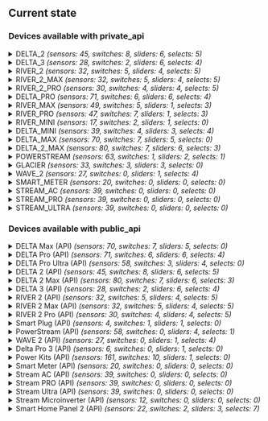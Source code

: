## Current state
### Devices available with private_api
<details><summary> DELTA_2 <i>(sensors: 45, switches: 8, sliders: 6, selects: 5)</i> </summary>
<p>

*Sensors*
- Main Battery Level
- Main Design Capacity  _(disabled)_
- Main Full Capacity  _(disabled)_
- Main Remain Capacity  _(disabled)_
- State of Health
- Battery Level
- Total In Power (energy:  _[Device Name]_ Total In  Energy)
- Total Out Power (energy:  _[Device Name]_ Total Out  Energy)
- AC In Power
- AC Out Power
- AC In Volts
- AC Out Volts
- Solar In Power
- DC Out Power
- Type-C (1) Out Power
- Type-C (2) Out Power
- USB (1) Out Power
- USB (2) Out Power
- USB QC (1) Out Power
- USB QC (2) Out Power
- Charge Remaining Time
- Discharge Remaining Time
- Inv Out Temperature
- Cycles
- Battery Temperature
- Min Cell Temperature  _(disabled)_
- Max Cell Temperature  _(disabled)_
- Battery Volts  _(disabled)_
- Min Cell Volts  _(disabled)_
- Max Cell Volts  _(disabled)_
- Slave Battery Level  _(auto)_
- Slave Design Capacity  _(disabled)_
- Slave Full Capacity  _(disabled)_
- Slave Remain Capacity  _(disabled)_
- Slave State of Health
- Slave Battery Temperature  _(auto)_
- Slave Min Cell Temperature  _(disabled)_
- Slave Max Cell Temperature  _(disabled)_
- Slave Battery Volts  _(disabled)_
- Slave Min Cell Volts  _(disabled)_
- Slave Max Cell Volts  _(disabled)_
- Slave Cycles  _(auto)_
- Slave In Power  _(auto)_
- Slave Out Power  _(auto)_
- Status

*Switches*
- Beeper 
- USB Enabled 
- AC Always On 
- Prio Solar Charging 
- AC Enabled 
- X-Boost Enabled 
- DC (12V) Enabled 
- Backup Reserve Enabled 

*Sliders (numbers)*
- Max Charge Level 
- Min Discharge Level 
- Backup Reserve Level 
- Generator Auto Start Level 
- Generator Auto Stop Level 
- AC Charging Power 

*Selects*
- DC (12V) Charge Current 
- Screen Timeout 
- Unit Timeout 
- AC Timeout 
- DC (12V) Timeout 

</p></details>

<details><summary> DELTA_3 <i>(sensors: 28, switches: 2, sliders: 6, selects: 4)</i> </summary>
<p>

*Sensors*
- Main Battery Level
- Main Design Capacity  _(disabled)_
- Main Full Capacity  _(disabled)_
- Main Remain Capacity  _(disabled)_
- State of Health
- Battery Level
- Total In Power
- Total Out Power
- AC In Power
- AC Out Power
- AC In Volts
- AC Out Volts
- Solar In Power
- DC Out Power
- Type-C (1) Out Power
- Type-C (2) Out Power
- USB QC (1) Out Power
- USB QC (2) Out Power
- Charge Remaining Time
- Discharge Remaining Time
- Cycles
- Battery Temperature
- Min Cell Temperature  _(disabled)_
- Max Cell Temperature  _(disabled)_
- Battery Volts  _(disabled)_
- Min Cell Volts  _(disabled)_
- Max Cell Volts  _(disabled)_
- Status

*Switches*
- Beeper 
- X-Boost Enabled 

*Sliders (numbers)*
- Max Charge Level 
- Min Discharge Level 
- Backup Reserve Level 
- Generator Auto Start Level 
- Generator Auto Stop Level 
- AC Charging Power 

*Selects*
- Screen Timeout 
- Unit Timeout 
- AC Timeout 
- DC (12V) Timeout 

</p></details>

<details><summary> RIVER_2 <i>(sensors: 32, switches: 5, sliders: 4, selects: 5)</i> </summary>
<p>

*Sensors*
- Main Battery Level
- Main Design Capacity  _(disabled)_
- Main Full Capacity  _(disabled)_
- Main Remain Capacity  _(disabled)_
- State of Health
- Battery Level
- Battery Charging State
- Total In Power (energy:  _[Device Name]_ Total In  Energy)
- Total Out Power (energy:  _[Device Name]_ Total Out  Energy)
- Solar In Current
- Solar In Voltage
- AC In Power
- AC Out Power
- AC In Volts
- AC Out Volts
- Type-C In Power
- Solar In Power
- DC Out Power
- Type-C Out Power
- USB Out Power
- Charge Remaining Time
- Discharge Remaining Time
- Remaining Time
- Inv Out Temperature
- Cycles
- Battery Temperature
- Min Cell Temperature  _(disabled)_
- Max Cell Temperature  _(disabled)_
- Battery Volts  _(disabled)_
- Min Cell Volts  _(disabled)_
- Max Cell Volts  _(disabled)_
- Status

*Switches*
- AC Enabled 
- AC Always On 
- X-Boost Enabled 
- DC (12V) Enabled 
- Backup Reserve Enabled 

*Sliders (numbers)*
- Max Charge Level 
- Min Discharge Level 
- AC Charging Power 
- Backup Reserve Level 

*Selects*
- DC (12V) Charge Current 
- DC Mode 
- Screen Timeout 
- Unit Timeout 
- AC Timeout 

</p></details>

<details><summary> RIVER_2_MAX <i>(sensors: 32, switches: 5, sliders: 4, selects: 5)</i> </summary>
<p>

*Sensors*
- Main Battery Level
- Main Design Capacity  _(disabled)_
- Main Full Capacity  _(disabled)_
- Main Remain Capacity  _(disabled)_
- State of Health
- Battery Level
- Battery Charging State
- Total In Power (energy:  _[Device Name]_ Total In  Energy)
- Total Out Power (energy:  _[Device Name]_ Total Out  Energy)
- Solar In Current
- Solar In Voltage
- AC In Power
- AC Out Power
- AC In Volts
- AC Out Volts
- Type-C In Power
- Solar In Power
- DC Out Power
- Type-C Out Power
- USB Out Power
- Charge Remaining Time
- Discharge Remaining Time
- Remaining Time
- Inv Out Temperature
- Cycles
- Battery Temperature
- Min Cell Temperature  _(disabled)_
- Max Cell Temperature  _(disabled)_
- Battery Volts  _(disabled)_
- Min Cell Volts  _(disabled)_
- Max Cell Volts  _(disabled)_
- Status

*Switches*
- AC Enabled 
- AC Always On 
- X-Boost Enabled 
- DC (12V) Enabled 
- Backup Reserve Enabled 

*Sliders (numbers)*
- Max Charge Level 
- Min Discharge Level 
- AC Charging Power 
- Backup Reserve Level 

*Selects*
- DC (12V) Charge Current 
- DC Mode 
- Screen Timeout 
- Unit Timeout 
- AC Timeout 

</p></details>

<details><summary> RIVER_2_PRO <i>(sensors: 30, switches: 4, sliders: 4, selects: 5)</i> </summary>
<p>

*Sensors*
- Main Battery Level
- Main Design Capacity  _(disabled)_
- Main Full Capacity  _(disabled)_
- Main Remain Capacity  _(disabled)_
- State of Health
- Battery Level
- Battery Charging State
- Total In Power (energy:  _[Device Name]_ Total In  Energy)
- Total Out Power (energy:  _[Device Name]_ Total Out  Energy)
- AC In Power
- AC Out Power
- AC In Volts
- AC Out Volts
- Type-C In Power
- Solar In Power
- DC Out Power
- Type-C Out Power
- USB Out Power
- Charge Remaining Time
- Discharge Remaining Time
- Remaining Time
- Inv Out Temperature
- Cycles
- Battery Temperature
- Min Cell Temperature  _(disabled)_
- Max Cell Temperature  _(disabled)_
- Battery Volts  _(disabled)_
- Min Cell Volts  _(disabled)_
- Max Cell Volts  _(disabled)_
- Status

*Switches*
- AC Enabled 
- X-Boost Enabled 
- DC (12V) Enabled 
- Backup Reserve Enabled 

*Sliders (numbers)*
- Max Charge Level 
- Min Discharge Level 
- AC Charging Power 
- Backup Reserve Level 

*Selects*
- DC (12V) Charge Current 
- DC Mode 
- Screen Timeout 
- Unit Timeout 
- AC Timeout 

</p></details>

<details><summary> DELTA_PRO <i>(sensors: 71, switches: 6, sliders: 6, selects: 4)</i> </summary>
<p>

*Sensors*
- Main Battery Level
- Main Battery Level (Precise)  _(disabled)_
- Main Design Capacity  _(disabled)_
- Main Full Capacity  _(disabled)_
- Main Remain Capacity  _(disabled)_
- State of Health
- Battery Level
- Battery Level (Precise)  _(disabled)_
- Total In Power
- Total Out Power
- AC In Power
- AC Out Power
- AC In Volts
- AC Out Volts
- Solar In Power
- Solar In Voltage
- Solar In Current
- DC Out Power
- DC Out Voltage
- DC Car Out Power
- DC Anderson Out Power
- Type-C (1) Out Power
- Type-C (2) Out Power
- USB (1) Out Power
- USB (2) Out Power
- USB QC (1) Out Power
- USB QC (2) Out Power
- Charge Remaining Time
- Discharge Remaining Time
- Cycles
- Battery Temperature
- Min Cell Temperature  _(disabled)_
- Max Cell Temperature  _(disabled)_
- Main Battery Current  _(disabled)_
- Battery Volts  _(disabled)_
- Min Cell Volts  _(disabled)_
- Max Cell Volts  _(disabled)_
- Solar In Energy
- Battery Charge Energy from AC
- Battery Charge Energy from DC
- Battery Discharge Energy to AC
- Battery Discharge Energy to DC
- Slave 1 Battery Level  _(auto)_
- Slave 1 Battery Level (Precise)  _(disabled)_
- Slave 1 Design Capacity  _(disabled)_
- Slave 1 Full Capacity  _(disabled)_
- Slave 1 Remain Capacity  _(disabled)_
- Slave 1 State of Health
- Slave 1 Battery Temperature  _(auto)_
- Slave 1 In Power  _(auto)_
- Slave 1 Out Power  _(auto)_
- Slave 2 Battery Level  _(auto)_
- Slave 2 Battery Level (Precise)  _(disabled)_
- Slave 2 Design Capacity  _(disabled)_
- Slave 2 Full Capacity  _(disabled)_
- Slave 2 Remain Capacity  _(disabled)_
- Slave 2 State of Health
- Slave 1 Battery Volts  _(disabled)_
- Slave 1 Min Cell Volts  _(disabled)_
- Slave 1 Max Cell Volts  _(disabled)_
- Slave 1 Battery Current  _(disabled)_
- Slave 2 Battery Volts  _(disabled)_
- Slave 2 Min Cell Volts  _(disabled)_
- Slave 2 Max Cell Volts  _(disabled)_
- Slave 2 Battery Current  _(disabled)_
- Slave 2 Battery Temperature  _(auto)_
- Slave 2 In Power  _(auto)_
- Slave 2 Out Power  _(auto)_
- Slave 1 Cycles  _(disabled)_
- Slave 2 Cycles  _(disabled)_
- Status

*Switches*
- Beeper 
- DC (12V) Enabled 
- AC Enabled 
- X-Boost Enabled 
- AC Always On 
- Backup Reserve Enabled 

*Sliders (numbers)*
- Max Charge Level 
- Min Discharge Level 
- Backup Reserve Level 
- Generator Auto Start Level 
- Generator Auto Stop Level 
- AC Charging Power 

*Selects*
- DC (12V) Charge Current 
- Screen Timeout 
- Unit Timeout 
- AC Timeout 

</p></details>

<details><summary> RIVER_MAX <i>(sensors: 49, switches: 5, sliders: 1, selects: 3)</i> </summary>
<p>

*Sensors*
- Main Battery Level
- Main Design Capacity  _(disabled)_
- Main Full Capacity  _(disabled)_
- Main Remain Capacity  _(disabled)_
- Battery Level
- Total In Power
- Total Out Power
- Solar In Current
- Solar In Voltage
- AC In Power
- AC Out Power
- AC In Volts
- AC Out Volts
- DC Out Power
- Type-C Out Power
- DC Temperature  _(disabled)_
- USB C Temperature  _(disabled)_
- USB (1) Out Power
- USB (2) Out Power
- USB (3) Out Power
- Remaining Time
- Cycles
- Battery Temperature
- Min Cell Temperature  _(disabled)_
- Max Cell Temperature  _(disabled)_
- Battery Current  _(disabled)_
- Battery Volts  _(disabled)_
- Min Cell Volts  _(disabled)_
- Max Cell Volts  _(disabled)_
- Inverter Inside Temperature
- Inverter Outside Temperature
- Solar In Energy
- Battery Charge Energy from AC
- Battery Charge Energy from DC
- Battery Discharge Energy to AC
- Battery Discharge Energy to DC
- Slave Battery Level  _(auto)_
- Slave Design Capacity  _(disabled)_
- Slave Full Capacity  _(disabled)_
- Slave Remain Capacity  _(disabled)_
- Slave Battery Temperature  _(auto)_
- Slave Min Cell Temperature  _(disabled)_
- Slave Max Cell Temperature  _(disabled)_
- Slave Battery Current  _(disabled)_
- Slave Battery Volts  _(disabled)_
- Slave Min Cell Volts  _(disabled)_
- Slave Max Cell Volts  _(disabled)_
- Slave Cycles  _(auto)_
- Status

*Switches*
- Beeper 
- AC Enabled 
- DC (12V) Enabled 
- X-Boost Enabled 
- Auto Fan Speed 

*Sliders (numbers)*
- Max Charge Level 

*Selects*
- Unit Timeout 
- DC (12V) Timeout 
- AC Timeout 

</p></details>

<details><summary> RIVER_PRO <i>(sensors: 47, switches: 7, sliders: 1, selects: 3)</i> </summary>
<p>

*Sensors*
- Main Battery Level
- Main Full Capacity  _(disabled)_
- Main Remain Capacity  _(disabled)_
- Battery Level
- Total In Power
- Total Out Power
- Solar In Current
- Solar In Voltage
- AC In Power
- AC Out Power
- AC In Volts
- AC Out Volts
- DC Out Power
- Type-C Out Power
- DC Temperature  _(disabled)_
- USB C Temperature  _(disabled)_
- USB (1) Out Power
- USB (2) Out Power
- USB (3) Out Power
- Remaining Time
- Cycles
- Battery Temperature
- Min Cell Temperature  _(disabled)_
- Max Cell Temperature  _(disabled)_
- Battery Current  _(disabled)_
- Battery Volts  _(disabled)_
- Min Cell Volts  _(disabled)_
- Max Cell Volts  _(disabled)_
- Inverter Inside Temperature
- Inverter Outside Temperature
- Solar In Energy
- Battery Charge Energy from AC
- Battery Charge Energy from DC
- Battery Discharge Energy to AC
- Battery Discharge Energy to DC
- Slave Battery Level  _(auto)_
- Slave Full Capacity  _(disabled)_
- Slave Remain Capacity  _(disabled)_
- Slave Cycles  _(auto)_
- Slave Battery Temperature  _(auto)_
- Slave Min Cell Temperature  _(disabled)_
- Slave Max Cell Temperature  _(disabled)_
- Slave Battery Current  _(disabled)_
- Slave Battery Volts  _(disabled)_
- Slave Min Cell Volts  _(disabled)_
- Slave Max Cell Volts  _(disabled)_
- Status

*Switches*
- Beeper 
- AC Always On 
- DC (12V) Enabled 
- AC Enabled 
- X-Boost Enabled 
- AC Slow Charging 
- Auto Fan Speed 

*Sliders (numbers)*
- Max Charge Level 

*Selects*
- Unit Timeout 
- DC (12V) Timeout 
- AC Timeout 

</p></details>

<details><summary> RIVER_MINI <i>(sensors: 17, switches: 2, sliders: 1, selects: 0)</i> </summary>
<p>

*Sensors*
- Main Battery Level
- AC In Power
- AC Out Power
- AC In Volts
- AC Out Volts
- Solar In Voltage
- Solar In Current
- Inverter Inside Temperature
- Inverter Outside Temperature
- Solar In Energy
- Battery Charge Energy from AC
- Battery Charge Energy from DC
- Battery Discharge Energy to AC
- Battery Discharge Energy to DC
- Total In Power
- Total Out Power
- Cycles

*Switches*
- AC Enabled 
- X-Boost Enabled 

*Sliders (numbers)*
- Max Charge Level 

*Selects*

</p></details>

<details><summary> DELTA_MINI <i>(sensors: 39, switches: 4, sliders: 3, selects: 4)</i> </summary>
<p>

*Sensors*
- Main Battery Level
- Main Battery Level (Precise)  _(disabled)_
- Main Design Capacity  _(disabled)_
- Main Full Capacity  _(disabled)_
- Main Remain Capacity  _(disabled)_
- State of Health
- Battery Level
- Battery Level (Precise)  _(disabled)_
- Total In Power
- Total Out Power
- AC In Power
- AC Out Power
- AC In Volts
- AC Out Volts
- Solar In Power
- Solar In Voltage
- Solar In Current
- DC Out Power
- DC Out Voltage
- DC Car Out Power
- DC Anderson Out Power
- Type-C (1) Out Power
- Type-C (2) Out Power
- USB (1) Out Power
- USB (2) Out Power
- USB QC (1) Out Power
- USB QC (2) Out Power
- Charge Remaining Time
- Discharge Remaining Time
- Cycles
- Battery Temperature  _(disabled)_
- Main Battery Current  _(disabled)_
- Battery Volts  _(disabled)_
- Solar In Energy
- Battery Charge Energy from AC
- Battery Charge Energy from DC
- Battery Discharge Energy to AC
- Battery Discharge Energy to DC
- Status

*Switches*
- Beeper 
- DC (12V) Enabled 
- AC Enabled 
- X-Boost Enabled 

*Sliders (numbers)*
- Max Charge Level 
- Min Discharge Level 
- AC Charging Power 

*Selects*
- DC (12V) Charge Current 
- Screen Timeout 
- Unit Timeout 
- AC Timeout 

</p></details>

<details><summary> DELTA_MAX <i>(sensors: 70, switches: 7, sliders: 5, selects: 0)</i> </summary>
<p>

*Sensors*
- Main Battery Level
- Main Battery Level (Precise)  _(disabled)_
- Main Design Capacity  _(disabled)_
- Main Full Capacity  _(disabled)_
- Main Remain Capacity  _(disabled)_
- State of Health
- Battery Level
- Battery Level (Precise)  _(disabled)_
- Total In Power
- Total Out Power
- Main Battery Current
- AC In Power
- AC Out Power
- AC In Volts
- AC Out Volts
- Solar In Power
- Solar In Voltage
- Solar In Current
- DC Out Power
- DC Out Voltage
- Type-C (1) Out Power
- Type-C (2) Out Power
- USB (1) Out Power
- USB (2) Out Power
- USB QC (1) Out Power
- USB QC (2) Out Power
- Charge Remaining Time
- Discharge Remaining Time
- Inv Out Temperature
- Cycles
- Battery Temperature
- Min Cell Temperature  _(disabled)_
- Max Cell Temperature  _(disabled)_
- Battery Volts  _(disabled)_
- Min Cell Volts  _(disabled)_
- Max Cell Volts  _(disabled)_
- Solar In Energy
- Battery Charge Energy from AC
- Battery Charge Energy from DC
- Battery Discharge Energy to AC
- Battery Discharge Energy to DC
- Slave 1 Battery Level  _(auto)_
- Slave 1 Battery Level (Precise)  _(disabled)_
- Slave 1 Design Capacity  _(disabled)_
- Slave 1 Full Capacity  _(disabled)_
- Slave 1 Remain Capacity  _(disabled)_
- Slave 1 State of Health
- Slave 1 Battery Temperature  _(auto)_
- Slave 1 In Power  _(auto)_
- Slave 1 Out Power  _(auto)_
- Slave 2 Battery Level  _(auto)_
- Slave 2 Battery Level (Precise)  _(disabled)_
- Slave 2 Design Capacity  _(disabled)_
- Slave 2 Full Capacity  _(disabled)_
- Slave 2 Remain Capacity  _(disabled)_
- Slave 2 State of Health
- Slave 1 Battery Volts  _(disabled)_
- Slave 1 Min Cell Volts  _(disabled)_
- Slave 1 Max Cell Volts  _(disabled)_
- Slave 1 Battery Current  _(disabled)_
- Slave 2 Battery Volts  _(disabled)_
- Slave 2 Min Cell Volts  _(disabled)_
- Slave 2 Max Cell Volts  _(disabled)_
- Slave 2 Battery Current  _(disabled)_
- Slave 2 Battery Temperature  _(auto)_
- Slave 2 In Power  _(auto)_
- Slave 2 Out Power  _(auto)_
- Slave 1 Cycles  _(disabled)_
- Slave 2 Cycles  _(disabled)_
- Status

*Switches*
- Beeper 
- USB Enabled 
- AC Always On 
- Prio Solar Charging 
- AC Enabled 
- X-Boost Enabled 
- DC (12V) Enabled 

*Sliders (numbers)*
- Max Charge Level 
- Min Discharge Level 
- Generator Auto Start Level 
- Generator Auto Stop Level 
- AC Charging Power 

*Selects*

</p></details>

<details><summary> DELTA_2_MAX <i>(sensors: 80, switches: 7, sliders: 6, selects: 3)</i> </summary>
<p>

*Sensors*
- Cumulative Capacity Charge (mAh)  _(disabled)_
- Cumulative Energy Charge (Wh)
- Cumulative Capacity Discharge (mAh)  _(disabled)_
- Cumulative Energy Discharge (Wh)
- Main Battery Level
- Main Design Capacity  _(disabled)_
- Main Full Capacity  _(disabled)_
- Main Remain Capacity  _(disabled)_
- State of Health
- Battery Level
- Total In Power
- Total Out Power
- AC In Power
- AC Out Power
- AC In Volts
- AC Out Volts
- Solar (1) In Power
- Solar (2) In Power
- Solar (1) In Volts
- Solar (2) In Volts
- Solar (1) In Amps
- Solar (2) In Amps
- DC Out Power
- Type-C (1) Out Power
- Type-C (2) Out Power
- USB (1) Out Power
- USB (2) Out Power
- USB QC (1) Out Power
- USB QC (2) Out Power
- Charge Remaining Time
- Discharge Remaining Time
- Inv Out Temperature
- Cycles
- Battery Temperature
- Min Cell Temperature  _(disabled)_
- Max Cell Temperature  _(disabled)_
- Battery Volts  _(disabled)_
- Min Cell Volts  _(disabled)_
- Max Cell Volts  _(disabled)_
- Battery level SOC  _(auto)_
- Slave 1 Cumulative Capacity Charge (mAh)  _(auto)_
- Slave 1 Cumulative Energy Charge (Wh)  _(disabled)_
- Slave 1 Cumulative Capacity Discharge (mAh)  _(auto)_
- Slave 1 Cumulative Energy Discharge (Wh)  _(disabled)_
- Slave 1 Battery Level  _(auto)_
- Slave 1 Design Capacity  _(disabled)_
- Slave 1 Full Capacity  _(disabled)_
- Slave 1 Remain Capacity  _(disabled)_
- Slave 1 Battery Temperature  _(auto)_
- Slave 1 Min Cell Temperature  _(disabled)_
- Slave 1 Max Cell Temperature  _(disabled)_
- Slave 1 Battery Volts  _(disabled)_
- Slave 1 Min Cell Volts  _(disabled)_
- Slave 1 Max Cell Volts  _(disabled)_
- Slave 1 Cycles  _(auto)_
- Slave 1 State of Health  _(auto)_
- Slave 1 In Power  _(auto)_
- Slave 1 Out Power  _(auto)_
- Slave 1 Battery level SOC  _(auto)_
- Slave 2 Cumulative Capacity Charge (mAh)  _(disabled)_
- Slave 2 Cumulative Energy Charge (Wh)  _(auto)_
- Slave 2 Cumulative Capacity Discharge (mAh)  _(disabled)_
- Slave 2 Cumulative Energy Discharge (Wh)  _(auto)_
- Slave 2 Battery Level  _(auto)_
- Slave 2 Design Capacity  _(disabled)_
- Slave 2 Full Capacity  _(disabled)_
- Slave 2 Remain Capacity  _(disabled)_
- Slave 2 Battery Temperature  _(auto)_
- Slave 2 Min Cell Temperature  _(disabled)_
- Slave 2 Max Cell Temperature  _(disabled)_
- Slave 2 Battery Volts  _(disabled)_
- Slave 2 Min Cell Volts  _(disabled)_
- Slave 2 Max Cell Volts  _(disabled)_
- Slave 2 Cycles  _(auto)_
- Slave 2 State of Health  _(auto)_
- Slave 2 In Power  _(auto)_
- Slave 2 Out Power  _(auto)_
- Slave 2 Battery level SOC  _(auto)_
- Status
- Status (Scheduled)

*Switches*
- Beeper 
- USB Enabled 
- AC Always On 
- AC Enabled 
- X-Boost Enabled 
- DC (12V) Enabled 
- Backup Reserve Enabled 

*Sliders (numbers)*
- Max Charge Level 
- Min Discharge Level 
- Backup Reserve Level 
- Generator Auto Start Level 
- Generator Auto Stop Level 
- AC Charging Power 

*Selects*
- Screen Timeout 
- Unit Timeout 
- AC Timeout 

</p></details>

<details><summary> POWERSTREAM <i>(sensors: 63, switches: 1, sliders: 2, selects: 1)</i> </summary>
<p>

*Sensors*
- ESP Temperature
- Solar 1 Watts
- Solar 1 Input Potential
- Solar 1 Op Potential
- Solar 1 Current
- Solar 1 Temperature
- Solar 1 Relay Status
- Solar 1 Error Code  _(disabled)_
- Solar 1 Warning Code  _(disabled)_
- Solar 1 Status  _(disabled)_
- Solar 2 Watts
- Solar 2 Input Potential
- Solar 2 Op Potential
- Solar 2 Current
- Solar 2 Temperature
- Solar 2 Relay Status
- Solar 2 Error Code  _(disabled)_
- Solar 2 Warning Code  _(disabled)_
- Solar 2 Status  _(disabled)_
- Battery Type  _(disabled)_
- Battery Charge
- Battery Input Watts
- Battery Input Potential
- Battery Op Potential
- Battery Input Current
- Battery Temperature
- Charge Time
- Discharge Time
- Battery Error Code  _(disabled)_
- Battery Warning Code  _(disabled)_
- Battery Status  _(disabled)_
- LLC Input Potential  _(disabled)_
- LLC Op Potential  _(disabled)_
- LLC Temperature
- LLC Error Code  _(disabled)_
- LLC Warning Code  _(disabled)_
- LLC Status  _(disabled)_
- Inverter On/Off Status
- Inverter Output Watts
- Inverter Output Potential  _(disabled)_
- Inverter Op Potential
- Inverter Output Current
- Inverter Frequency
- Inverter Temperature
- Inverter Relay Status
- Inverter Error Code  _(disabled)_
- Inverter Warning Code  _(disabled)_
- Inverter Status  _(disabled)_
- Other Loads
- Smart Plug Loads
- Rated Power
- Lower Battery Limit  _(disabled)_
- Upper Battery Limit  _(disabled)_
- Wireless Error Code  _(disabled)_
- Wireless Warning Code  _(disabled)_
- LED Brightness  _(disabled)_
- Heartbeat Frequency  _(disabled)_
- PV1 Today Energy Total
- PV2 Today Energy Total
- From Battery Today Energy Total
- To Battery Today Energy Total
- To Smart Plugs Today Energy Total
- Status

*Switches*
- Feed-in Control 

*Sliders (numbers)*
- Max Charge Level 
- Min Discharge Level 

*Selects*
- Power supply mode 

</p></details>

<details><summary> GLACIER <i>(sensors: 33, switches: 3, sliders: 3, selects: 0)</i> </summary>
<p>

*Sensors*
- Main Battery Level
- Main Design Capacity  _(disabled)_
- Main Full Capacity  _(disabled)_
- Main Remain Capacity  _(disabled)_
- Battery Level
- Battery Charging State
- Total In Power
- Total Out Power
- Motor Power
- Charge Remaining Time
- Discharge Remaining Time
- Cycles
- Battery Temperature
- Min Cell Temperature  _(disabled)_
- Max Cell Temperature  _(disabled)_
- Battery Volts  _(disabled)_
- Min Cell Volts  _(disabled)_
- Max Cell Volts  _(disabled)_
- Battery Present
- XT60 State
- Fan Level
- Ambient Temperature
- Exhaust Temperature
- Water Temperature
- Left Temperature
- Right Temperature
- Dual Zone Mode
- Ice Time Remain
- Ice Percentage
- Ice Make Mode
- Ice Alert
- Ice Water Level OK
- Status

*Switches*
- Beeper 
- Eco Mode 
- Power 

*Sliders (numbers)*
- Left Set Temperature 
- Combined Set Temperature 
- Right Set Temperature 

*Selects*

</p></details>

<details><summary> WAVE_2 <i>(sensors: 27, switches: 0, sliders: 1, selects: 4)</i> </summary>
<p>

*Sensors*
- Main Battery Level
- Main Remain Capacity  _(disabled)_
- Battery Temperature
- Min Cell Temperature  _(disabled)_
- Max Cell Temperature  _(disabled)_
- Charge Remaining Time
- Discharge Remaining Time
- Condensation temperature  _(disabled)_
- Return air temperature in condensation zone  _(disabled)_
- Air outlet temperature  _(disabled)_
- Evaporation temperature  _(disabled)_
- Exhaust temperature  _(disabled)_
- Evaporation zone return air temperature  _(disabled)_
- Air outlet temperature  _(disabled)_
- Ambient temperature  _(disabled)_
- PV input power
- Battery output power
- PV charging power
- AC input power
- Power supply power
- System power
- Battery power
- Motor operating power
- Battery output power
- AC input power
- PV input power
- Status

*Switches*

*Sliders (numbers)*
- Set Temperature 

*Selects*
- Wind speed 
- Main mode 
- Remote startup/shutdown 
- Sub-mode 

</p></details>

<details><summary> SMART_METER <i>(sensors: 20, switches: 0, sliders: 0, selects: 0)</i> </summary>
<p>

*Sensors*
- Power Grid Global
- Power Grid L1  _(disabled)_
- Power Grid L2  _(disabled)_
- Power Grid L3  _(disabled)_
- Power Grid (L1) In Amps  _(disabled)_
- Power Grid (L2) In Amps  _(disabled)_
- Power Grid (L3) In Amps  _(disabled)_
- Power Grid (L1) Volts  _(disabled)_
- Power Grid (L2) Volts  _(disabled)_
- Power Grid (L3) Volts  _(disabled)_
- Flag L1  _(disabled)_
- Flag L2  _(disabled)_
- Flag L3  _(disabled)_
- L1 Lifetime net usage  _(disabled)_
- L2 Lifetime net usage  _(disabled)_
- L3 Lifetime net usage  _(disabled)_
- Lifetime consumption
- Lifetime injection (2)  _(disabled)_
- Lifetime net usage
- Lifetime injection

*Switches*

*Sliders (numbers)*

*Selects*

</p></details>

<details><summary> STREAM_AC <i>(sensors: 39, switches: 0, sliders: 0, selects: 0)</i> </summary>
<p>

*Sensors*
- Cumulative Capacity Charge (mAh)  _(disabled)_
- Cumulative Energy Charge (Wh)  _(disabled)_
- Cumulative Capacity Discharge (mAh)  _(disabled)_
- Cumulative Energy Discharge (Wh)  _(disabled)_
- Charge Remaining Time  _(disabled)_
- Discharge Remaining Time  _(disabled)_
- Cycles  _(disabled)_
- Design Capacity  _(disabled)_
- Power Battery SOC  _(disabled)_
- Full Capacity  _(disabled)_
- Power AC
- Power Volts  _(disabled)_
- In Power  _(disabled)_
- Max Cell Temperature  _(disabled)_
- Max Cell Volts  _(disabled)_
- Min Cell Temperature  _(disabled)_
- Min Cell Volts  _(disabled)_
- Out Power  _(disabled)_
- Power Battery
- Power PV 1  _(auto)_
- Power PV 2  _(auto)_
- Power PV 3  _(auto)_
- Power PV 4  _(auto)_
- Power PV Sum
- Power SCHUKO1  _(auto)_
- Power SCHUKO2  _(auto)_
- Power Grid
- Power Sys Load
- Power Sys Load From Battery
- Power Sys Load From Grid
- Power Sys Load From PV
- Real State of Health  _(disabled)_
- Remain Capacity  _(disabled)_
- Remaining Time  _(disabled)_
- Power Battery  _(disabled)_
- State of Health  _(disabled)_
- Power AC SYS  _(disabled)_
- Battery Temperature  _(disabled)_
- Battery Volts  _(disabled)_

*Switches*

*Sliders (numbers)*

*Selects*

</p></details>

<details><summary> STREAM_PRO <i>(sensors: 39, switches: 0, sliders: 0, selects: 0)</i> </summary>
<p>

*Sensors*
- Cumulative Capacity Charge (mAh)  _(disabled)_
- Cumulative Energy Charge (Wh)  _(disabled)_
- Cumulative Capacity Discharge (mAh)  _(disabled)_
- Cumulative Energy Discharge (Wh)  _(disabled)_
- Charge Remaining Time  _(disabled)_
- Discharge Remaining Time  _(disabled)_
- Cycles  _(disabled)_
- Design Capacity  _(disabled)_
- Power Battery SOC  _(disabled)_
- Full Capacity  _(disabled)_
- Power AC
- Power Volts  _(disabled)_
- In Power  _(disabled)_
- Max Cell Temperature  _(disabled)_
- Max Cell Volts  _(disabled)_
- Min Cell Temperature  _(disabled)_
- Min Cell Volts  _(disabled)_
- Out Power  _(disabled)_
- Power Battery
- Power PV 1  _(auto)_
- Power PV 2  _(auto)_
- Power PV 3  _(auto)_
- Power PV 4  _(auto)_
- Power PV Sum
- Power SCHUKO1  _(auto)_
- Power SCHUKO2  _(auto)_
- Power Grid
- Power Sys Load
- Power Sys Load From Battery
- Power Sys Load From Grid
- Power Sys Load From PV
- Real State of Health  _(disabled)_
- Remain Capacity  _(disabled)_
- Remaining Time  _(disabled)_
- Power Battery  _(disabled)_
- State of Health  _(disabled)_
- Power AC SYS  _(disabled)_
- Battery Temperature  _(disabled)_
- Battery Volts  _(disabled)_

*Switches*

*Sliders (numbers)*

*Selects*

</p></details>

<details><summary> STREAM_ULTRA <i>(sensors: 39, switches: 0, sliders: 0, selects: 0)</i> </summary>
<p>

*Sensors*
- Cumulative Capacity Charge (mAh)  _(disabled)_
- Cumulative Energy Charge (Wh)  _(disabled)_
- Cumulative Capacity Discharge (mAh)  _(disabled)_
- Cumulative Energy Discharge (Wh)  _(disabled)_
- Charge Remaining Time  _(disabled)_
- Discharge Remaining Time  _(disabled)_
- Cycles  _(disabled)_
- Design Capacity  _(disabled)_
- Power Battery SOC  _(disabled)_
- Full Capacity  _(disabled)_
- Power AC
- Power Volts  _(disabled)_
- In Power  _(disabled)_
- Max Cell Temperature  _(disabled)_
- Max Cell Volts  _(disabled)_
- Min Cell Temperature  _(disabled)_
- Min Cell Volts  _(disabled)_
- Out Power  _(disabled)_
- Power Battery
- Power PV 1  _(auto)_
- Power PV 2  _(auto)_
- Power PV 3  _(auto)_
- Power PV 4  _(auto)_
- Power PV Sum
- Power SCHUKO1  _(auto)_
- Power SCHUKO2  _(auto)_
- Power Grid
- Power Sys Load
- Power Sys Load From Battery
- Power Sys Load From Grid
- Power Sys Load From PV
- Real State of Health  _(disabled)_
- Remain Capacity  _(disabled)_
- Remaining Time  _(disabled)_
- Power Battery  _(disabled)_
- State of Health  _(disabled)_
- Power AC SYS  _(disabled)_
- Battery Temperature  _(disabled)_
- Battery Volts  _(disabled)_

*Switches*

*Sliders (numbers)*

*Selects*

</p></details>

### Devices available with public_api
<details><summary> DELTA Max (API) <i>(sensors: 70, switches: 7, sliders: 5, selects: 0)</i> </summary>
<p>

*Sensors*
- Main Battery Level
- Main Battery Level (Precise)  _(disabled)_
- Main Design Capacity  _(disabled)_
- Main Full Capacity  _(disabled)_
- Main Remain Capacity  _(disabled)_
- State of Health
- Battery Level
- Battery Level (Precise)  _(disabled)_
- Total In Power
- Total Out Power
- Main Battery Current
- AC In Power
- AC Out Power
- AC In Volts
- AC Out Volts
- Solar In Power
- Solar In Voltage
- Solar In Current
- DC Out Power
- DC Out Voltage
- Type-C (1) Out Power
- Type-C (2) Out Power
- USB (1) Out Power
- USB (2) Out Power
- USB QC (1) Out Power
- USB QC (2) Out Power
- Charge Remaining Time
- Discharge Remaining Time
- Inv Out Temperature
- Cycles
- Battery Temperature
- Min Cell Temperature  _(disabled)_
- Max Cell Temperature  _(disabled)_
- Battery Volts  _(disabled)_
- Min Cell Volts  _(disabled)_
- Max Cell Volts  _(disabled)_
- Solar In Energy
- Battery Charge Energy from AC
- Battery Charge Energy from DC
- Battery Discharge Energy to AC
- Battery Discharge Energy to DC
- Slave 1 Battery Level  _(auto)_
- Slave 1 Battery Level (Precise)  _(disabled)_
- Slave 1 Design Capacity  _(disabled)_
- Slave 1 Full Capacity  _(disabled)_
- Slave 1 Remain Capacity  _(disabled)_
- Slave 1 State of Health
- Slave 1 Battery Temperature  _(auto)_
- Slave 1 In Power  _(auto)_
- Slave 1 Out Power  _(auto)_
- Slave 2 Battery Level  _(auto)_
- Slave 2 Battery Level (Precise)  _(disabled)_
- Slave 2 Design Capacity  _(disabled)_
- Slave 2 Full Capacity  _(disabled)_
- Slave 2 Remain Capacity  _(disabled)_
- Slave 2 State of Health
- Slave 1 Battery Volts  _(disabled)_
- Slave 1 Min Cell Volts  _(disabled)_
- Slave 1 Max Cell Volts  _(disabled)_
- Slave 1 Battery Current  _(disabled)_
- Slave 2 Battery Volts  _(disabled)_
- Slave 2 Min Cell Volts  _(disabled)_
- Slave 2 Max Cell Volts  _(disabled)_
- Slave 2 Battery Current  _(disabled)_
- Slave 2 Battery Temperature  _(auto)_
- Slave 2 In Power  _(auto)_
- Slave 2 Out Power  _(auto)_
- Slave 1 Cycles  _(disabled)_
- Slave 2 Cycles  _(disabled)_
- Status

*Switches*
- Beeper 
- USB Enabled 
- AC Always On 
- Prio Solar Charging 
- AC Enabled 
- X-Boost Enabled 
- DC (12V) Enabled 

*Sliders (numbers)*
- Max Charge Level 
- Min Discharge Level 
- Generator Auto Start Level 
- Generator Auto Stop Level 
- AC Charging Power 

*Selects*

</p></details>

<details><summary> DELTA Pro (API) <i>(sensors: 71, switches: 6, sliders: 6, selects: 4)</i> </summary>
<p>

*Sensors*
- Main Battery Level
- Main Battery Level (Precise)  _(disabled)_
- Main Design Capacity  _(disabled)_
- Main Full Capacity  _(disabled)_
- Main Remain Capacity  _(disabled)_
- State of Health
- Battery Level
- Battery Level (Precise)  _(disabled)_
- Total In Power
- Total Out Power
- Main Battery Current
- AC In Power
- AC Out Power
- AC In Volts
- AC Out Volts
- Solar In Power
- Solar In Voltage
- Solar In Current
- DC Out Power
- DC Out Voltage
- DC Car Out Power
- DC Anderson Out Power
- Type-C (1) Out Power
- Type-C (2) Out Power
- USB (1) Out Power
- USB (2) Out Power
- USB QC (1) Out Power
- USB QC (2) Out Power
- Charge Remaining Time
- Discharge Remaining Time
- Cycles
- Battery Temperature
- Min Cell Temperature  _(disabled)_
- Max Cell Temperature  _(disabled)_
- Battery Volts  _(disabled)_
- Min Cell Volts  _(disabled)_
- Max Cell Volts  _(disabled)_
- Solar In Energy
- Battery Charge Energy from AC
- Battery Charge Energy from DC
- Battery Discharge Energy to AC
- Battery Discharge Energy to DC
- Slave 1 Battery Level  _(auto)_
- Slave 1 Battery Level (Precise)  _(disabled)_
- Slave 1 Design Capacity  _(disabled)_
- Slave 1 Full Capacity  _(disabled)_
- Slave 1 Remain Capacity  _(disabled)_
- Slave 1 State of Health
- Slave 1 Battery Temperature  _(auto)_
- Slave 1 In Power  _(auto)_
- Slave 1 Out Power  _(auto)_
- Slave 2 Battery Level  _(auto)_
- Slave 2 Battery Level (Precise)  _(disabled)_
- Slave 2 Design Capacity  _(disabled)_
- Slave 2 Full Capacity  _(disabled)_
- Slave 2 Remain Capacity  _(disabled)_
- Slave 2 State of Health
- Slave 1 Battery Volts  _(disabled)_
- Slave 1 Min Cell Volts  _(disabled)_
- Slave 1 Max Cell Volts  _(disabled)_
- Slave 1 Battery Current  _(disabled)_
- Slave 2 Battery Volts  _(disabled)_
- Slave 2 Min Cell Volts  _(disabled)_
- Slave 2 Max Cell Volts  _(disabled)_
- Slave 2 Battery Current  _(disabled)_
- Slave 2 Battery Temperature  _(auto)_
- Slave 2 In Power  _(auto)_
- Slave 2 Out Power  _(auto)_
- Slave 1 Cycles  _(disabled)_
- Slave 2 Cycles  _(disabled)_
- Status

*Switches*
- Beeper 
- DC (12V) Enabled 
- AC Enabled 
- X-Boost Enabled 
- AC Always On 
- Backup Reserve Enabled 

*Sliders (numbers)*
- Max Charge Level 
- Min Discharge Level 
- Backup Reserve Level 
- Generator Auto Start Level 
- Generator Auto Stop Level 
- AC Charging Power 

*Selects*
- DC (12V) Charge Current 
- Screen Timeout 
- Unit Timeout 
- AC Timeout 

</p></details>

<details><summary> DELTA Pro Ultra (API) <i>(sensors: 58, switches: 3, sliders: 4, selects: 0)</i> </summary>
<p>

*Sensors*
- Status
- Remaining Time
- Battery level SOC
- Battery Count
- Wireless 4G Data Max
- Wireless 4G Data Remaining
- Wireless 4G Resgistered
- Wireless 4G Error Code
- Wireless 4G SIM ID
- Internet Connection Type
- Error Code
- Total In Power (energy:  _[Device Name]_ Total In  Energy)
- Total Out Power (energy:  _[Device Name]_ Total Out  Energy)
- Power I/O Port Input Power (energy:  _[Device Name]_  Energy I/O Port Input  Energy)
- Power I/O Port Input Current  _(disabled)_
- Power I/O Port Input Voltage  _(disabled)_
- Power I/O Port Output Power (energy:  _[Device Name]_  Energy I/O Port Output  Energy)
- Power I/O Port Output Current  _(disabled)_
- Power I/O Port Output Voltage  _(disabled)_
- Power I/O Port Input Type
- AC In Power
- AC In Current  _(disabled)_
- AC In Volts  _(disabled)_
- USB (1) Out Power
- USB (2) Out Power
- Type-C (1) Out Power
- Type-C (2) Out Power
- Solar (1) In Power (energy:  _[Device Name]_ Solar (1) In  Energy)
- Solar (1) In Amps  _(disabled)_
- Solar (1) In Volts  _(disabled)_
- Solar (2) In Power (energy:  _[Device Name]_ Solar (2) In  Energy)
- Solar (2) In Amps  _(disabled)_
- Solar (2) In Volts  _(disabled)_
- AC (1) Out Power
- AC (1) Out Current  _(disabled)_
- AC (1) Out Voltage  _(disabled)_
- AC (1) Out Frequency  _(disabled)_
- AC (2) Out Power
- AC (2) Out Current  _(disabled)_
- AC (2) Out Voltage  _(disabled)_
- AC (2) Out Frequency  _(disabled)_
- AC (3) Out Power
- AC (3) Out Current  _(disabled)_
- AC (3) Out Voltage  _(disabled)_
- AC (3) Out Frequency  _(disabled)_
- AC (4) Out Power
- AC (4) Out Current  _(disabled)_
- AC (4) Out Voltage  _(disabled)_
- AC (4) Out Frequency  _(disabled)_
- AC (5) Out Power
- AC (5) Out Current  _(disabled)_
- AC (5) Out Voltage  _(disabled)_
- AC (5) Out Frequency  _(disabled)_
- AC (6) Out Power
- AC (6) Out Current  _(disabled)_
- AC (6) Out Voltage  _(disabled)_
- AC (6) Out Frequency  _(disabled)_
- DC Anderson Out Power

*Switches*
- Wireless 4G Enabled 
- Battery Auto-Heating Enabled 
- DC (12V) Enabled 

*Sliders (numbers)*
- Min Discharge Level 
- Max Charge Level 
- AC Charging Power 
- Power I/O Port Charging Power 

*Selects*

</p></details>

<details><summary> DELTA 2 (API) <i>(sensors: 45, switches: 8, sliders: 6, selects: 5)</i> </summary>
<p>

*Sensors*
- Main Battery Level
- Main Design Capacity  _(disabled)_
- Main Full Capacity  _(disabled)_
- Main Remain Capacity  _(disabled)_
- State of Health
- Battery Level
- Total In Power (energy:  _[Device Name]_ Total In  Energy)
- Total Out Power (energy:  _[Device Name]_ Total Out  Energy)
- AC In Power
- AC Out Power
- AC In Volts
- AC Out Volts
- Solar In Power
- DC Out Power
- Type-C (1) Out Power
- Type-C (2) Out Power
- USB (1) Out Power
- USB (2) Out Power
- USB QC (1) Out Power
- USB QC (2) Out Power
- Charge Remaining Time
- Discharge Remaining Time
- Inv Out Temperature
- Cycles
- Battery Temperature
- Min Cell Temperature  _(disabled)_
- Max Cell Temperature  _(disabled)_
- Battery Volts  _(disabled)_
- Min Cell Volts  _(disabled)_
- Max Cell Volts  _(disabled)_
- Slave Battery Level  _(auto)_
- Slave Design Capacity  _(disabled)_
- Slave Full Capacity  _(disabled)_
- Slave Remain Capacity  _(disabled)_
- Slave State of Health
- Slave Battery Temperature  _(auto)_
- Slave Min Cell Temperature  _(disabled)_
- Slave Max Cell Temperature  _(disabled)_
- Slave Battery Volts  _(disabled)_
- Slave Min Cell Volts  _(disabled)_
- Slave Max Cell Volts  _(disabled)_
- Slave Cycles  _(auto)_
- Slave In Power  _(auto)_
- Slave Out Power  _(auto)_
- Status

*Switches*
- Beeper 
- USB Enabled 
- AC Always On 
- Prio Solar Charging 
- AC Enabled 
- X-Boost Enabled 
- DC (12V) Enabled 
- Backup Reserve Enabled 

*Sliders (numbers)*
- Max Charge Level 
- Min Discharge Level 
- Backup Reserve Level 
- Generator Auto Start Level 
- Generator Auto Stop Level 
- AC Charging Power 

*Selects*
- DC (12V) Charge Current 
- Screen Timeout 
- Unit Timeout 
- AC Timeout 
- DC (12V) Timeout 

</p></details>

<details><summary> DELTA 2 Max (API) <i>(sensors: 80, switches: 7, sliders: 6, selects: 3)</i> </summary>
<p>

*Sensors*
- Cumulative Capacity Charge (mAh)  _(disabled)_
- Cumulative Energy Charge (Wh)
- Cumulative Capacity Discharge (mAh)  _(disabled)_
- Cumulative Energy Discharge (Wh)
- Main Battery Level
- Main Design Capacity  _(disabled)_
- Main Full Capacity  _(disabled)_
- Main Remain Capacity  _(disabled)_
- State of Health
- Battery Level
- Total In Power
- Total Out Power
- AC In Power
- AC Out Power
- AC In Volts
- AC Out Volts
- Solar (1) In Power
- Solar (2) In Power
- Solar (1) In Volts
- Solar (2) In Volts
- Solar (1) In Amps
- Solar (2) In Amps
- DC Out Power
- Type-C (1) Out Power
- Type-C (2) Out Power
- USB (1) Out Power
- USB (2) Out Power
- USB QC (1) Out Power
- USB QC (2) Out Power
- Charge Remaining Time
- Discharge Remaining Time
- Inv Out Temperature
- Cycles
- Battery Temperature
- Min Cell Temperature  _(disabled)_
- Max Cell Temperature  _(disabled)_
- Battery Volts  _(disabled)_
- Min Cell Volts  _(disabled)_
- Max Cell Volts  _(disabled)_
- Battery level SOC  _(auto)_
- Slave 1 Cumulative Capacity Charge (mAh)  _(auto)_
- Slave 1 Cumulative Energy Charge (Wh)  _(disabled)_
- Slave 1 Cumulative Capacity Discharge (mAh)  _(auto)_
- Slave 1 Cumulative Energy Discharge (Wh)  _(disabled)_
- Slave 1 Battery Level  _(auto)_
- Slave 1 Design Capacity  _(disabled)_
- Slave 1 Full Capacity  _(disabled)_
- Slave 1 Remain Capacity  _(disabled)_
- Slave 1 Battery Temperature  _(auto)_
- Slave 1 Min Cell Temperature  _(disabled)_
- Slave 1 Max Cell Temperature  _(disabled)_
- Slave 1 Battery Volts  _(disabled)_
- Slave 1 Min Cell Volts  _(disabled)_
- Slave 1 Max Cell Volts  _(disabled)_
- Slave 1 Cycles  _(auto)_
- Slave 1 State of Health  _(auto)_
- Slave 1 In Power  _(auto)_
- Slave 1 Out Power  _(auto)_
- Slave 1 Battery level SOC  _(auto)_
- Slave 2 Cumulative Capacity Charge (mAh)  _(disabled)_
- Slave 2 Cumulative Energy Charge (Wh)  _(auto)_
- Slave 2 Cumulative Capacity Discharge (mAh)  _(disabled)_
- Slave 2 Cumulative Energy Discharge (Wh)  _(auto)_
- Slave 2 Battery Level  _(auto)_
- Slave 2 Design Capacity  _(disabled)_
- Slave 2 Full Capacity  _(disabled)_
- Slave 2 Remain Capacity  _(disabled)_
- Slave 2 Battery Temperature  _(auto)_
- Slave 2 Min Cell Temperature  _(disabled)_
- Slave 2 Max Cell Temperature  _(disabled)_
- Slave 2 Battery Volts  _(disabled)_
- Slave 2 Min Cell Volts  _(disabled)_
- Slave 2 Max Cell Volts  _(disabled)_
- Slave 2 Cycles  _(auto)_
- Slave 2 State of Health  _(auto)_
- Slave 2 In Power  _(auto)_
- Slave 2 Out Power  _(auto)_
- Slave 2 Battery level SOC  _(auto)_
- Status
- Status (Scheduled)

*Switches*
- Beeper 
- USB Enabled 
- AC Always On 
- AC Enabled 
- X-Boost Enabled 
- DC (12V) Enabled 
- Backup Reserve Enabled 

*Sliders (numbers)*
- Max Charge Level 
- Min Discharge Level 
- Backup Reserve Level 
- Generator Auto Start Level 
- Generator Auto Stop Level 
- AC Charging Power 

*Selects*
- Screen Timeout 
- Unit Timeout 
- AC Timeout 

</p></details>

<details><summary> DELTA 3 (API) <i>(sensors: 28, switches: 2, sliders: 6, selects: 4)</i> </summary>
<p>

*Sensors*
- Main Battery Level
- Main Design Capacity  _(disabled)_
- Main Full Capacity  _(disabled)_
- Main Remain Capacity  _(disabled)_
- State of Health
- Battery Level
- Total In Power
- Total Out Power
- AC In Power
- AC Out Power
- AC In Volts
- AC Out Volts
- Solar In Power
- DC Out Power
- Type-C (1) Out Power
- Type-C (2) Out Power
- USB QC (1) Out Power
- USB QC (2) Out Power
- Charge Remaining Time
- Discharge Remaining Time
- Cycles
- Battery Temperature
- Min Cell Temperature  _(disabled)_
- Max Cell Temperature  _(disabled)_
- Battery Volts  _(disabled)_
- Min Cell Volts  _(disabled)_
- Max Cell Volts  _(disabled)_
- Status

*Switches*
- Beeper 
- X-Boost Enabled 

*Sliders (numbers)*
- Max Charge Level 
- Min Discharge Level 
- Backup Reserve Level 
- Generator Auto Start Level 
- Generator Auto Stop Level 
- AC Charging Power 

*Selects*
- Screen Timeout 
- Unit Timeout 
- AC Timeout 
- DC (12V) Timeout 

</p></details>

<details><summary> RIVER 2 (API) <i>(sensors: 32, switches: 5, sliders: 4, selects: 5)</i> </summary>
<p>

*Sensors*
- Main Battery Level
- Main Design Capacity  _(disabled)_
- Main Full Capacity  _(disabled)_
- Main Remain Capacity  _(disabled)_
- State of Health
- Battery Level
- Battery Charging State
- Total In Power (energy:  _[Device Name]_ Total In  Energy)
- Total Out Power (energy:  _[Device Name]_ Total Out  Energy)
- Solar In Current
- Solar In Voltage
- AC In Power
- AC Out Power
- AC In Volts
- AC Out Volts
- Type-C In Power
- Solar In Power
- DC Out Power
- Type-C Out Power
- USB Out Power
- Charge Remaining Time
- Discharge Remaining Time
- Remaining Time
- Inv Out Temperature
- Cycles
- Battery Temperature
- Min Cell Temperature  _(disabled)_
- Max Cell Temperature  _(disabled)_
- Battery Volts  _(disabled)_
- Min Cell Volts  _(disabled)_
- Max Cell Volts  _(disabled)_
- Status

*Switches*
- AC Enabled 
- AC Always On 
- X-Boost Enabled 
- DC (12V) Enabled 
- Backup Reserve Enabled 

*Sliders (numbers)*
- Max Charge Level 
- Min Discharge Level 
- AC Charging Power 
- Backup Reserve Level 

*Selects*
- DC (12V) Charge Current 
- DC Mode 
- Screen Timeout 
- Unit Timeout 
- AC Timeout 

</p></details>

<details><summary> RIVER 2 Max (API) <i>(sensors: 32, switches: 5, sliders: 4, selects: 5)</i> </summary>
<p>

*Sensors*
- Main Battery Level
- Main Design Capacity  _(disabled)_
- Main Full Capacity  _(disabled)_
- Main Remain Capacity  _(disabled)_
- State of Health
- Battery Level
- Battery Charging State
- Total In Power (energy:  _[Device Name]_ Total In  Energy)
- Total Out Power (energy:  _[Device Name]_ Total Out  Energy)
- Solar In Current
- Solar In Voltage
- AC In Power
- AC Out Power
- AC In Volts
- AC Out Volts
- Type-C In Power
- Solar In Power
- DC Out Power
- Type-C Out Power
- USB Out Power
- Charge Remaining Time
- Discharge Remaining Time
- Remaining Time
- Inv Out Temperature
- Cycles
- Battery Temperature
- Min Cell Temperature  _(disabled)_
- Max Cell Temperature  _(disabled)_
- Battery Volts  _(disabled)_
- Min Cell Volts  _(disabled)_
- Max Cell Volts  _(disabled)_
- Status

*Switches*
- AC Enabled 
- AC Always On 
- X-Boost Enabled 
- DC (12V) Enabled 
- Backup Reserve Enabled 

*Sliders (numbers)*
- Max Charge Level 
- Min Discharge Level 
- AC Charging Power 
- Backup Reserve Level 

*Selects*
- DC (12V) Charge Current 
- DC Mode 
- Screen Timeout 
- Unit Timeout 
- AC Timeout 

</p></details>

<details><summary> RIVER 2 Pro (API) <i>(sensors: 30, switches: 4, sliders: 4, selects: 5)</i> </summary>
<p>

*Sensors*
- Main Battery Level
- Main Design Capacity  _(disabled)_
- Main Full Capacity  _(disabled)_
- Main Remain Capacity  _(disabled)_
- State of Health
- Battery Level
- Battery Charging State
- Total In Power (energy:  _[Device Name]_ Total In  Energy)
- Total Out Power (energy:  _[Device Name]_ Total Out  Energy)
- AC In Power
- AC Out Power
- AC In Volts
- AC Out Volts
- Type-C In Power
- Solar In Power
- DC Out Power
- Type-C Out Power
- USB Out Power
- Charge Remaining Time
- Discharge Remaining Time
- Remaining Time
- Inv Out Temperature
- Cycles
- Battery Temperature
- Min Cell Temperature  _(disabled)_
- Max Cell Temperature  _(disabled)_
- Battery Volts  _(disabled)_
- Min Cell Volts  _(disabled)_
- Max Cell Volts  _(disabled)_
- Status

*Switches*
- AC Enabled 
- X-Boost Enabled 
- DC (12V) Enabled 
- Backup Reserve Enabled 

*Sliders (numbers)*
- Max Charge Level 
- Min Discharge Level 
- AC Charging Power 
- Backup Reserve Level 

*Selects*
- DC (12V) Charge Current 
- DC Mode 
- Screen Timeout 
- Unit Timeout 
- AC Timeout 

</p></details>

<details><summary> Smart Plug (API) <i>(sensors: 4, switches: 1, sliders: 1, selects: 0)</i> </summary>
<p>

*Sensors*
- Temperature
- Volts
- Current
- Power

*Switches*
- On 

*Sliders (numbers)*
- Brightness 

*Selects*

</p></details>

<details><summary> PowerStream (API) <i>(sensors: 58, switches: 0, sliders: 4, selects: 1)</i> </summary>
<p>

*Sensors*
- ESP Temperature
- Solar 1 Watts
- Solar 1 Input Potential
- Solar 1 Op Potential
- Solar 1 Current
- Solar 1 Temperature
- Solar 1 Relay Status
- Solar 1 Error Code  _(disabled)_
- Solar 1 Warning Code  _(disabled)_
- Solar 1 Status  _(disabled)_
- Solar 2 Watts
- Solar 2 Input Potential
- Solar 2 Op Potential
- Solar 2 Current
- Solar 2 Temperature
- Solar 2 Relay Status
- Solar 2 Error Code  _(disabled)_
- Solar 2 Warning Code  _(disabled)_
- Solar 2 Status  _(disabled)_
- Battery Type  _(disabled)_
- Battery Charge
- Battery Input Watts
- Battery Input Potential
- Battery Op Potential
- Battery Input Current
- Battery Temperature
- Charge Time
- Discharge Time
- Battery Error Code  _(disabled)_
- Battery Warning Code  _(disabled)_
- Battery Status  _(disabled)_
- LLC Input Potential  _(disabled)_
- LLC Op Potential  _(disabled)_
- LLC Temperature
- LLC Error Code  _(disabled)_
- LLC Warning Code  _(disabled)_
- LLC Status  _(disabled)_
- Inverter On/Off Status
- Inverter Output Watts
- Inverter Output Potential  _(disabled)_
- Inverter Op Potential
- Inverter Output Current
- Inverter Frequency
- Inverter Temperature
- Inverter Relay Status
- Inverter Error Code  _(disabled)_
- Inverter Warning Code  _(disabled)_
- Inverter Status  _(disabled)_
- Other Loads
- Smart Plug Loads
- Rated Power
- Lower Battery Limit  _(disabled)_
- Upper Battery Limit  _(disabled)_
- Wireless Error Code  _(disabled)_
- Wireless Warning Code  _(disabled)_
- LED Brightness  _(disabled)_
- Heartbeat Frequency  _(disabled)_
- Status

*Switches*

*Sliders (numbers)*
- Min Discharge Level 
- Max Charge Level 
- Brightness 
- Custom load power settings 

*Selects*
- Power supply mode 

</p></details>

<details><summary> WAVE 2 (API) <i>(sensors: 27, switches: 0, sliders: 1, selects: 4)</i> </summary>
<p>

*Sensors*
- Main Battery Level
- Main Remain Capacity  _(disabled)_
- Battery Temperature
- Min Cell Temperature  _(disabled)_
- Max Cell Temperature  _(disabled)_
- Charge Remaining Time
- Discharge Remaining Time
- Condensation temperature  _(disabled)_
- Return air temperature in condensation zone  _(disabled)_
- Air outlet temperature  _(disabled)_
- Evaporation temperature  _(disabled)_
- Exhaust temperature  _(disabled)_
- Evaporation zone return air temperature  _(disabled)_
- Air outlet temperature  _(disabled)_
- Ambient temperature  _(disabled)_
- PV input power
- Battery output power
- PV charging power
- AC input power
- Power supply power
- System power
- Battery power
- Motor operating power
- Battery output power
- AC input power
- PV input power
- Status

*Switches*

*Sliders (numbers)*
- Set Temperature 

*Selects*
- Wind speed 
- Main mode 
- Remote startup/shutdown 
- Sub-mode 

</p></details>

<details><summary> Delta Pro 3 (API) <i>(sensors: 6, switches: 0, sliders: 1, selects: 0)</i> </summary>
<p>

*Sensors*
- Main Battery Level
- Main Design Capacity  _(disabled)_
- Battery Level
- Total In Power
- Total Out Power
- AC In Power

*Switches*

*Sliders (numbers)*
- AC Charging Power 

*Selects*

</p></details>

<details><summary> Power Kits (API) <i>(sensors: 161, switches: 10, sliders: 1, selects: 0)</i> </summary>
<p>

### bbcin

*Sensors*
- DC Work Mode 1  _(disabled)_
- DC Work Mode 2  _(disabled)_
- DC In Hardware Type
- DC Online Pos  _(disabled)_
- DC In Energy for Day  _(disabled)_
- Disable Shake Control  _(disabled)_
- Is Car Moving  _(disabled)_
- DC In Event Code  _(disabled)_
- DC In Warning Code
- DC In Error Code
- DC In Battery Power
- DC In Battery Current
- DC In Battery Voltage
- DC Allow Discharge
- DC Discharge Energy  _(disabled)_
- DC In State
- DC In Power
- DC In Current
- DC In Voltage
- DC Charge Paused
- DC Charge Type
- DC Charge Max Current
- DC Charge Mode
- DC In L1 Current  _(disabled)_
- DC In L2 Current  _(disabled)_
- DC In HS1 Temperature
- DC In HS2 Temperature
- DC In PCB Temperature
- Alt. Cable Unit
- Alt. Cable Length
- Alt. Cable Voltage Limit
- Alt. Voltage Limit En

*Switches*
- Main DC Output 

*Sliders (numbers)*

*Selects*

### bbcout

*Sensors*
- DC Out Current
- DC Out Power
- DC Out Battery Power
- DC 1 Out Battery Current  _(disabled)_
- DC 2 Out Battery Current  _(disabled)_
- DC Out Battery Voltage  _(disabled)_

*Switches*

*Sliders (numbers)*

*Selects*

### iclow

*Sensors*
- Main Battery Level
- BMS Error Code
- BMS Warning Code
- BMS Event Code  _(disabled)_
- BMS DC Temperature
- BMS Charge Discharge State  _(disabled)_
- BMS Charge Voltage  _(disabled)_
- BMS Charge Type  _(disabled)_
- BMS Charge In Type  _(disabled)_
- BMS Charge Flag  _(disabled)_
- BMS Max Charge Current  _(disabled)_
- BMS External Kit Type  _(disabled)_
- BMS Bus Current  _(disabled)_
- BMS Bus Voltage
- BMS LSPL Flag  _(disabled)_
- BMS Protect State
- BMS Battery Current  _(disabled)_
- Fan Level  _(disabled)_

*Switches*
- AC Output 
- AC Charging 

*Sliders (numbers)*
- AC Charging Power 

*Selects*

### bpxxx

*Sensors*
- Ampere battery (SN)
- max Capacity battery (SN)
- State of Charge (soc) battery (SN)
- minimal cell voltage battery (SN)
- full cycle count battery (SN)
- current voltage battery (SN)
- current Capacity battery (SN)
- Charing power battery (SN)
- temperatur battery (SN)
- remaining time battery (SN)
- maximum cell voltage battery (SN)
- discharing power battery (SN)

*Switches*

*Sliders (numbers)*

*Selects*

### kitscc

*Sensors*
- Total In Power
- Solar Battery Current
- Solar Battery Voltage
- Solar (2) In Power
- Solar (2) In Voltage
- Solar (2) In Current
- Solar (2) Error Code
- Solar (2) Hot Out  _(disabled)_
- Solar (2) Input Flag  _(disabled)_
- Solar (2) Work Mode  _(disabled)_
- Solar (2) Enabled
- Solar (2) Event Code  _(disabled)_
- Solar (2) Warn Code
- Solar (2) Temperature
- Solar (3) In Power
- Solar (3) In Voltage
- Solar (3) In Current
- Solar (3) Error Code
- Solar (3) Hot Out  _(disabled)_
- Solar (3) Input Flag  _(disabled)_
- Solar (3) Work Mode  _(disabled)_
- Solar (3) Enabled
- Solar (3) Event Code  _(disabled)_
- Solar (3) Warn Code
- Solar (3) Temperature
- Solar Total Charge Current  _(disabled)_
- Solar Energy for Day  _(disabled)_

*Switches*

*Sliders (numbers)*

*Selects*

### lddc

*Sensors*
- Distributer DC Out Power
- DC Out 1
- DC Out 2
- DC Out 3
- DC Out 4
- DC Out 5
- DC Out 6
- DC Out 7
- DC Out 8
- DC Out 9
- DC Out 10
- DC Out 11
- DC Out 12
- DC Ampere Out 1
- DC Ampere Out 2
- DC Ampere Out 3
- DC Ampere Out 4
- DC Ampere Out 5
- DC Ampere Out 6
- DC Ampere Out 7
- DC Ampere Out 8
- DC Ampere Out 9
- DC Ampere Out 10
- DC Ampere Out 11
- DC Ampere Out 12
- Distributer - DC Temperature 1
- Distributer - DC Temperature 2
- DC Out Ch Relay  _(disabled)_
- DC Out Enabled
- DC Out Set Ch State  _(disabled)_
- DC Out Voltage

*Switches*
- DC Switch 1 
- DC Switch 2 
- DC Switch 3 
- DC Switch 4 
- DC Switch 5 
- DC Switch 6 

*Sliders (numbers)*

*Selects*

### ichigh

*Sensors*
- AC Out Voltage
- AC Out Current
- AC Inverter Type  _(disabled)_
- AC In Frequency
- AC In Power
- AC In Current
- AC In Voltage
- AC Out Enabled
- AC Inverter Temperature
- AC Out Power
- AC Outlet Power
- AC Outlet Current
- AC Config Out Frequency  _(disabled)_
- AC Out Frequency
- AC Standby Time  _(disabled)_
- AC Input Day Power  _(disabled)_
- AC Output Day Power  _(disabled)_

*Switches*
- Prioretize grid 

*Sliders (numbers)*

*Selects*

### ldac

*Sensors*
- Distributer AC Out Power
- AC Out 1
- AC Out 2
- AC Out 3
- AC Out 4
- AC Out 5
- AC Out 6
- AC Ampere Out 1
- AC Ampere Out 2
- AC Ampere Out 3
- AC Ampere Out 4
- AC Ampere Out 5
- AC Ampere Out 6
- AC Inverter In Power
- AC Inverter In Voltage
- Distributer AC Temperature 1
- Distributer AC Temperature 2
- AC Charge State

*Switches*

*Sliders (numbers)*

*Selects*

</p></details>

<details><summary> Smart Meter (API) <i>(sensors: 20, switches: 0, sliders: 0, selects: 0)</i> </summary>
<p>

*Sensors*
- Power Grid Global
- Power Grid L1  _(disabled)_
- Power Grid L2  _(disabled)_
- Power Grid L3  _(disabled)_
- Power Grid (L1) In Amps  _(disabled)_
- Power Grid (L2) In Amps  _(disabled)_
- Power Grid (L3) In Amps  _(disabled)_
- Power Grid (L1) Volts  _(disabled)_
- Power Grid (L2) Volts  _(disabled)_
- Power Grid (L3) Volts  _(disabled)_
- Flag L1  _(disabled)_
- Flag L2  _(disabled)_
- Flag L3  _(disabled)_
- L1 Lifetime net usage  _(disabled)_
- L2 Lifetime net usage  _(disabled)_
- L3 Lifetime net usage  _(disabled)_
- Lifetime consumption
- Lifetime injection (2)  _(disabled)_
- Lifetime net usage
- Lifetime injection

*Switches*

*Sliders (numbers)*

*Selects*

</p></details>

<details><summary> Stream AC (API) <i>(sensors: 39, switches: 0, sliders: 0, selects: 0)</i> </summary>
<p>

*Sensors*
- Cumulative Capacity Charge (mAh)  _(disabled)_
- Cumulative Energy Charge (Wh)
- Cumulative Capacity Discharge (mAh)  _(disabled)_
- Cumulative Energy Discharge (Wh)
- Charge Remaining Time  _(disabled)_
- Discharge Remaining Time  _(disabled)_
- Cycles
- Design Capacity  _(disabled)_
- Power Battery SOC
- Full Capacity  _(disabled)_
- Power AC
- Power Volts  _(disabled)_
- In Power
- Max Cell Temperature  _(disabled)_
- Max Cell Volts  _(disabled)_
- Min Cell Temperature  _(disabled)_
- Min Cell Volts  _(disabled)_
- Out Power
- Power Battery
- Power PV 1  _(auto)_
- Power PV 2  _(auto)_
- Power PV 3  _(auto)_
- Power PV 4  _(auto)_
- Power PV Sum
- Power SCHUKO1  _(auto)_
- Power SCHUKO2  _(auto)_
- Power Grid
- Power Sys Load
- Power Sys Load From Battery
- Power Sys Load From Grid
- Power Sys Load From PV
- Real State of Health  _(disabled)_
- Remain Capacity  _(disabled)_
- Remaining Time
- Power Battery
- State of Health
- Power AC SYS
- Battery Temperature
- Battery Volts  _(disabled)_

*Switches*

*Sliders (numbers)*

*Selects*

</p></details>

<details><summary> Stream PRO (API) <i>(sensors: 39, switches: 0, sliders: 0, selects: 0)</i> </summary>
<p>

*Sensors*
- Cumulative Capacity Charge (mAh)  _(disabled)_
- Cumulative Energy Charge (Wh)
- Cumulative Capacity Discharge (mAh)  _(disabled)_
- Cumulative Energy Discharge (Wh)
- Charge Remaining Time  _(disabled)_
- Discharge Remaining Time  _(disabled)_
- Cycles
- Design Capacity  _(disabled)_
- Power Battery SOC
- Full Capacity  _(disabled)_
- Power AC
- Power Volts  _(disabled)_
- In Power
- Max Cell Temperature  _(disabled)_
- Max Cell Volts  _(disabled)_
- Min Cell Temperature  _(disabled)_
- Min Cell Volts  _(disabled)_
- Out Power
- Power Battery
- Power PV 1  _(auto)_
- Power PV 2  _(auto)_
- Power PV 3  _(auto)_
- Power PV 4  _(auto)_
- Power PV Sum
- Power SCHUKO1  _(auto)_
- Power SCHUKO2  _(auto)_
- Power Grid
- Power Sys Load
- Power Sys Load From Battery
- Power Sys Load From Grid
- Power Sys Load From PV
- Real State of Health  _(disabled)_
- Remain Capacity  _(disabled)_
- Remaining Time
- Power Battery
- State of Health
- Power AC SYS
- Battery Temperature
- Battery Volts  _(disabled)_

*Switches*

*Sliders (numbers)*

*Selects*

</p></details>

<details><summary> Stream Ultra (API) <i>(sensors: 39, switches: 0, sliders: 0, selects: 0)</i> </summary>
<p>

*Sensors*
- Cumulative Capacity Charge (mAh)  _(disabled)_
- Cumulative Energy Charge (Wh)
- Cumulative Capacity Discharge (mAh)  _(disabled)_
- Cumulative Energy Discharge (Wh)
- Charge Remaining Time  _(disabled)_
- Discharge Remaining Time  _(disabled)_
- Cycles
- Design Capacity  _(disabled)_
- Power Battery SOC
- Full Capacity  _(disabled)_
- Power AC
- Power Volts  _(disabled)_
- In Power
- Max Cell Temperature  _(disabled)_
- Max Cell Volts  _(disabled)_
- Min Cell Temperature  _(disabled)_
- Min Cell Volts  _(disabled)_
- Out Power
- Power Battery
- Power PV 1  _(auto)_
- Power PV 2  _(auto)_
- Power PV 3  _(auto)_
- Power PV 4  _(auto)_
- Power PV Sum
- Power SCHUKO1  _(auto)_
- Power SCHUKO2  _(auto)_
- Power Grid
- Power Sys Load
- Power Sys Load From Battery
- Power Sys Load From Grid
- Power Sys Load From PV
- Real State of Health  _(disabled)_
- Remain Capacity  _(disabled)_
- Remaining Time
- Power Battery
- State of Health
- Power AC SYS
- Battery Temperature
- Battery Volts  _(disabled)_

*Switches*

*Sliders (numbers)*

*Selects*

</p></details>

<details><summary> Stream Microinverter (API) <i>(sensors: 12, switches: 0, sliders: 0, selects: 0)</i> </summary>
<p>

*Sensors*
- Power AC
- Power PV 1  _(auto)_
- Power PV 2  _(auto)_
- Power Volts  _(disabled)_
- Power PV1 Volts  _(auto)_
- Power PV2 Volts  _(auto)_
- Power In Amps  _(disabled)_
- Power PV1 In Amps  _(auto)_
- Power PV2 In Amps  _(auto)_
- Inverter NTC Temperature
- Grid Frequency
- Status

*Switches*

*Sliders (numbers)*

*Selects*

</p></details>

<details><summary> Smart Home Panel 2 (API) <i>(sensors: 22, switches: 2, sliders: 3, selects: 7)</i> </summary>
<p>

*Sensors*
- AC In Power (energy:  _[Device Name]_ AC In  Energy)
- AC Out Power (energy:  _[Device Name]_ AC Out  Energy)
- Battery Level
- Discharge Remaining Time
- Breaker 1 Power (energy:  _[Device Name]_ Breaker 1  Energy)
- Breaker 2 Power (energy:  _[Device Name]_ Breaker 2  Energy)
- Breaker 3 Power (energy:  _[Device Name]_ Breaker 3  Energy)
- Breaker 4 Power (energy:  _[Device Name]_ Breaker 4  Energy)
- Breaker 5 Power (energy:  _[Device Name]_ Breaker 5  Energy)
- Breaker 6 Power (energy:  _[Device Name]_ Breaker 6  Energy)
- Breaker 7 Power (energy:  _[Device Name]_ Breaker 7  Energy)
- Breaker 8 Power (energy:  _[Device Name]_ Breaker 8  Energy)
- Breaker 9 Power (energy:  _[Device Name]_ Breaker 9  Energy)
- Breaker 10 Power (energy:  _[Device Name]_ Breaker 10  Energy)
- Breaker 11 Power (energy:  _[Device Name]_ Breaker 11  Energy)
- Breaker 12 Power (energy:  _[Device Name]_ Breaker 12  Energy)
- Battery 1 Level
- Battery 2 Level
- Battery 3 Level
- Battery 1 Power
- Battery 2 Power
- Battery 3 Power

*Switches*
- EPS Mode 
- Storm Guard 

*Sliders (numbers)*
- Backup Reserve Level 
- AC Charging Power 
- Max Charge Level 

*Selects*
- Battery Status 1 
- Battery Status 2 
- Battery Status 3 
- Battery 1 Force Charge 
- Battery 2 Force Charge 
- Battery 3 Force Charge 
- Operating Mode 

</p></details>


